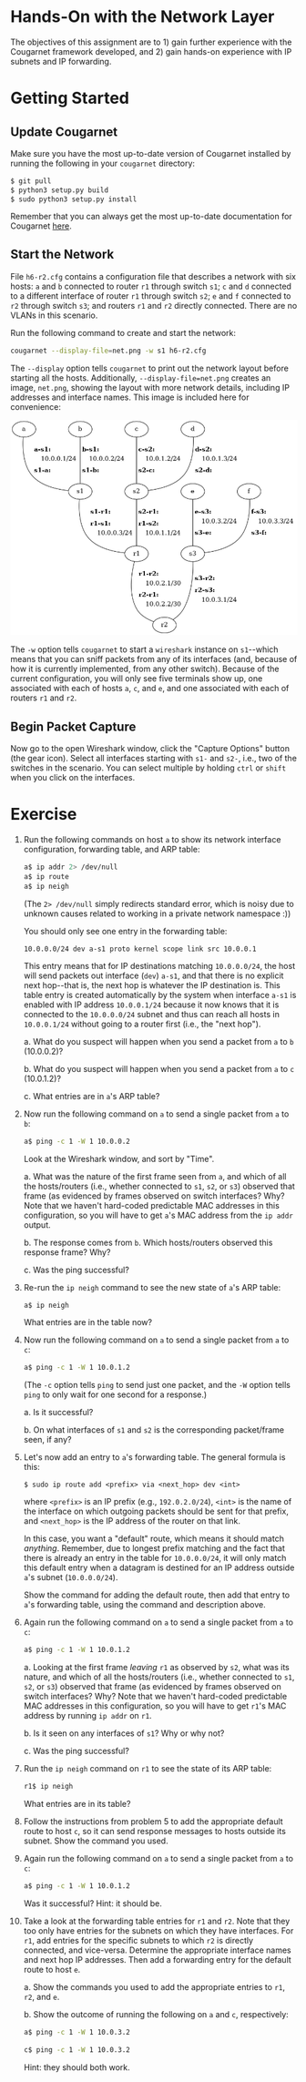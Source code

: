 # Hands-On with the Network Layer

The objectives of this assignment are to 1) gain further experience with the
Cougarnet framework developed, and 2) gain hands-on experience with IP subnets
and IP forwarding.


# Getting Started

 
## Update Cougarnet

Make sure you have the most up-to-date version of Cougarnet installed by
running the following in your `cougarnet` directory:

```
$ git pull
$ python3 setup.py build
$ sudo python3 setup.py install
```

Remember that you can always get the most up-to-date documentation for
Cougarnet [here](https://github.com/cdeccio/cougarnet/blob/main/README.md).


## Start the Network

File `h6-r2.cfg` contains a configuration file that describes a network with
six hosts: `a` and `b` connected to router `r1` through switch `s1`; `c` and
`d` connected to a different interface of router `r1` through switch `s2`; `e`
and `f` connected to `r2` through switch `s3`; and routers `r1` and `r2`
directly connected.  There are no VLANs in this scenario.

Run the following command to create and start the network:

```bash
cougarnet --display-file=net.png -w s1 h6-r2.cfg
```

The `--display` option tells `cougarnet` to print out the network layout before
starting all the hosts.  Additionally, `--display-file=net.png` creates an
image, `net.png`, showing the layout with more network details, including IP
addresses and interface names.  This image is included here for convenience:

![h6-s2.cfg](h6-r2.png)

The `-w` option tells `cougarnet` to start a
`wireshark` instance on `s1`--which means that you can sniff packets from any
of its interfaces (and, because of how it is currently implemented, from any
other switch).  Because of the current configuration, you will only see five
terminals show up, one associated with each of hosts `a`, `c`, and `e`, and one
associated with each of routers `r1` and `r2`.


## Begin Packet Capture
Now go to the open Wireshark window, click the "Capture Options" button (the
gear icon).  Select all interfaces starting with `s1-` and `s2-`, i.e., two of
the switches in the scenario. You can select multiple by holding `ctrl` or
`shift` when you click on the interfaces.


# Exercise

 1. Run the following commands on host `a` to show its network interface
    configuration, forwarding table, and ARP table:

    ```bash
    a$ ip addr 2> /dev/null
    a$ ip route
    a$ ip neigh
    ```

    (The `2> /dev/null` simply redirects standard error, which is noisy due to
    unknown causes related to working in a private network namespace :))

    You should only see one entry in the forwarding table:
    ```
    10.0.0.0/24 dev a-s1 proto kernel scope link src 10.0.0.1 
    ```

    This entry means that for IP destinations matching `10.0.0.0/24`,
    the host will send packets out interface (`dev`) `a-s1`, and that there is
    no explicit next hop--that is, the next hop is whatever the IP
    destination is.  This table entry is created automatically by the system
    when interface `a-s1` is enabled with IP address `10.0.0.1/24` because it
    now knows that it is connected to the `10.0.0.0/24` subnet and thus can
    reach all hosts in `10.0.0.1/24` without going to a router first (i.e., the
    "next hop").

    a. What do you suspect will happen when you send a packet from `a` to `b`
       (10.0.0.2)?

    b. What do you suspect will happen when you send a packet from `a` to `c`
       (10.0.1.2)?

    c. What entries are in `a`'s ARP table?


 2. Now run the following command on `a` to send a single packet from `a` to
    `b`:

    ```bash
    a$ ping -c 1 -W 1 10.0.0.2
    ```

    Look at the Wireshark window, and sort by "Time".
   
    a. What was the nature of the first frame seen from `a`, and which
       of all the hosts/routers (i.e., whether connected to `s1`, `s2`, or
       `s3`) observed that frame (as evidenced by frames observed on switch
       interfaces?  Why?  Note that we haven't hard-coded predictable MAC
       addresses in this configuration, so you will have to get `a`'s MAC
       address from the `ip addr` output.

    b. The response comes from `b`.  Which hosts/routers observed this response
       frame?  Why?

    c. Was the ping successful?


 3. Re-run the `ip neigh` command to see the new state of `a`'s ARP table:

    ```bash
    a$ ip neigh
    ```

    What entries are in the table now?


 4. Now run the following command on `a` to send a single packet from `a` to
    `c`:
   
    ```bash
    a$ ping -c 1 -W 1 10.0.1.2
    ```

    (The `-c` option tells `ping` to send just one packet, and the `-W` option
    tells `ping` to only wait for one second for a response.)

    a. Is it successful?

    b. On what interfaces of `s1` and `s2` is the corresponding packet/frame
       seen, if any?

 5. Let's now add an entry to `a`'s forwarding table.  The general formula is
    this:

    ```
    $ sudo ip route add <prefix> via <next_hop> dev <int>
    ```
    
    where `<prefix>` is an IP prefix (e.g., `192.0.2.0/24`), `<int>` is the
    name of the interface on which outgoing packets should be sent for that
    prefix, and `<next_hop>` is the IP address of the router on that link.

    In this case, you want a "default" route, which means it should match
    *anything*.  Remember, due to longest prefix matching and the fact that
    there is already an entry in the table for `10.0.0.0/24`, it will only
    match this default entry when a datagram is destined for an IP address
    outside `a`'s subnet (`10.0.0.0/24`).

    Show the command for adding the default route, then add that entry to `a`'s
    forwarding table, using the command and description above.

 6. Again run the following command on `a` to send a single packet from `a` to
    `c`:
   
    ```bash
    a$ ping -c 1 -W 1 10.0.1.2
    ```

    a. Looking at the first frame *leaving* `r1` as observed by `s2`, what was
       its nature, and which of all the hosts/routers (i.e., whether connected
       to `s1`, `s2`, or `s3`) observed that frame (as evidenced by frames
       observed on switch interfaces?  Why?  Note that we haven't hard-coded
       predictable MAC addresses in this configuration, so you will have to get
       `r1`'s MAC address by running `ip addr` on `r1`.

    b. Is it seen on any interfaces of `s1`?  Why or why not?

    c. Was the ping successful?

 7. Run the `ip neigh` command on `r1` to see the state of its ARP table:

    ```bash
    r1$ ip neigh
    ```

    What entries are in its table?


 8. Follow the instructions from problem 5 to add the appropriate default route
    to host `c`, so it can send response messages to hosts outside its subnet.
    Show the command you used.


 9. Again run the following command on `a` to send a single packet from `a` to
    `c`:
   
    ```bash
    a$ ping -c 1 -W 1 10.0.1.2
    ```

    Was it successful?  Hint: it should be.

 10. Take a look at the forwarding table entries for `r1` and `r2`.  Note that
     they too only have entries for the subnets on which they have interfaces.
     For `r1`, add entries for the specific subnets to which `r2` is directly
     connected, and vice-versa.  Determine the appropriate interface names and
     next hop IP addresses.  Then add a forwarding entry for the default route
     to host `e`.

     a. Show the commands you used to add the appropriate entries to `r1`,
        `r2`, and `e`.

     b. Show the outcome of running the following on `a` and `c`, respectively:

        ```bash
        a$ ping -c 1 -W 1 10.0.3.2
        ```

        ```bash
        c$ ping -c 1 -W 1 10.0.3.2
        ```

        Hint: they should both work.
